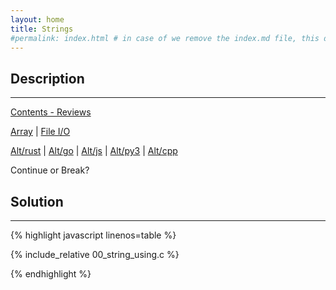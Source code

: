 ```yaml
---
layout: home
title: Strings
#permalink: index.html # in case of we remove the index.md file, this doc will be the index page
---
```


<div class="row">
<div class="columnStmt" markdown="1">

## Description
------

[Contents - Reviews](../README.md)

[Array](./100_array.md) | [File I/O](./100_files_manip.md)

[Alt/rust](./hello.c) | [Alt/go](./hello.c) | [Alt/js](./Alt_js/README.html) | [Alt/py3](./Alt_py3/README.md) | [Alt/cpp](./00_string_using.cpp)



Continue or Break?





</div>
<div class="columnSol" markdown="1">

## Solution
------

{% highlight javascript linenos=table %}

{% include_relative 00_string_using.c %}

{% endhighlight %}

</div>
</div>